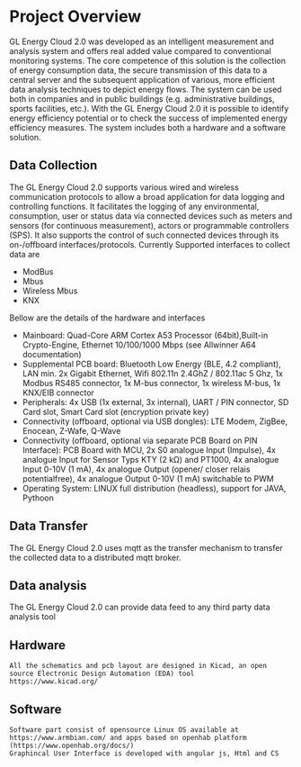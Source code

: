 # Project Overview
GL Energy Cloud 2.0 was developed as an intelligent measurement and analysis system and offers real added value compared to conventional monitoring systems. The core competence of this solution is the collection of energy consumption data, the secure transmission of this data to a central server and the subsequent application of various, more efficient data analysis techniques to depict energy flows. The system can be used both in companies and in public buildings (e.g. administrative buildings, sports facilities, etc.). With the GL Energy Cloud 2.0 it is possible to identify energy efficiency potential or to check the success of implemented energy efficiency measures. The system includes both a hardware and a software solution.

## Data Collection 
The GL Energy Cloud 2.0 supports various wired and wireless communication protocols to allow a broad application for data logging and controlling functions. It facilitates the logging of any environmental, consumption, user or status data via connected devices such as meters and sensors (for continuous measurement), actors or programmable controllers (SPS). It also supports the control of such connected devices through its on-/offboard interfaces/protocols. Currently Supported interfaces to collect data are

- ModBus
- Mbus
- Wireless Mbus
- KNX

Bellow are the details of the hardware and interfaces

- Mainboard: Quad-Core ARM Cortex A53 Processor (64bit),Built-in Crypto-Engine, Ethernet 10/100/1000 Mbps (see Allwinner A64 documentation)
- Supplemental PCB board: Bluetooth Low Energy (BLE, 4.2 compliant), LAN min. 2x Gigabit Ethernet, Wifi 802.11n 2.4GhZ / 802.11ac 5 Ghz, 1x Modbus RS485 connector, 1x M-bus connector, 1x wireless M-bus, 1x KNX/EIB connector
- Peripherals: 4x USB (1x external, 3x internal), UART / PIN connector, SD Card slot, Smart Card slot (encryption private key)
- Connectivity (offboard, optional via USB dongles): LTE Modem, ZigBee, Enocean, Z-Wafe, Q-Wave
- Connectivity (offboard, optional via separate PCB Board on PIN Interface): PCB Board with MCU, 2x S0 analogue Input (Impulse), 4x analogue   Input for Sensor Typs KTY (2 kΩ) and PT1000, 4x analogue Input 0-10V (1 mA), 4x analogue Output (opener/ closer relais potentialfree), 4x analogue Output 0-10V (1 mA) switchable to PWM
- Operating System: LINUX full distribution (headless), support for JAVA, Pythoon


## Data Transfer
The GL Energy Cloud 2.0 uses mqtt as the transfer mechanism to transfer the collected data to a distributed mqtt broker.

## Data analysis
The GL Energy Cloud 2.0 can provide data feed to any third party data analysis tool

## Hardware
    All the schematics and pcb layout are designed in Kicad, an open source Electronic Design Automation (EDA) tool 
    https://www.kicad.org/
## Software
    Software part consist of opensource Linux OS available at https://www.armbian.com/ and apps based on openhab platform (https://www.openhab.org/docs/)
    Graphincal User Interface is developed with angular js, Html and CS
